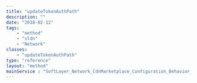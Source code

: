 ```yaml
---
title: "updateTokenAuthPath"
description: ""
date: "2018-02-12"
tags:
    - "method"
    - "sldn"
    - "Network"
classes:
    - "updateTokenAuthPath"
type: "reference"
layout: "method"
mainService : "SoftLayer_Network_CdnMarketplace_Configuration_Behavior_TokenAuth"
---
```

